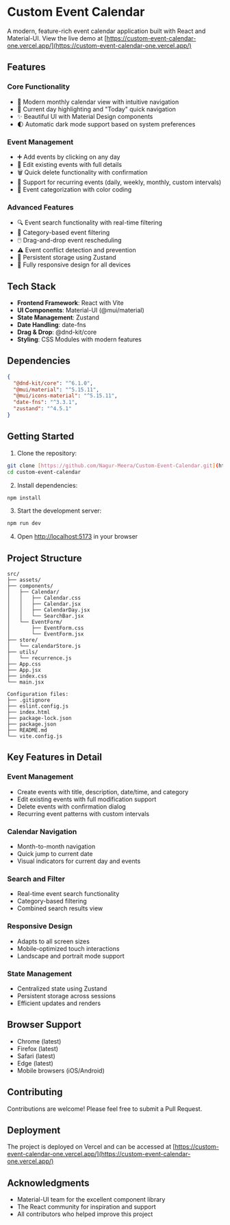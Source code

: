 # Custom Event Calendar

A modern, feature-rich event calendar application built with React and Material-UI. View the live demo at [https://custom-event-calendar-one.vercel.app/](https://custom-event-calendar-one.vercel.app/)

## Features

### Core Functionality
- 📅 Modern monthly calendar view with intuitive navigation
- 🎯 Current day highlighting and "Today" quick navigation
- ✨ Beautiful UI with Material Design components
- 🌓 Automatic dark mode support based on system preferences

### Event Management
- ➕ Add events by clicking on any day
- 📝 Edit existing events with full details
- 🗑️ Quick delete functionality with confirmation
- 🔄 Support for recurring events (daily, weekly, monthly, custom intervals)
- 🎨 Event categorization with color coding

### Advanced Features
- 🔍 Event search functionality with real-time filtering
- 🎯 Category-based event filtering
- 🖱️ Drag-and-drop event rescheduling
- ⚠️ Event conflict detection and prevention
- 💾 Persistent storage using Zustand
- 📱 Fully responsive design for all devices

## Tech Stack

- **Frontend Framework**: React with Vite
- **UI Components**: Material-UI (@mui/material)
- **State Management**: Zustand
- **Date Handling**: date-fns
- **Drag & Drop**: @dnd-kit/core
- **Styling**: CSS Modules with modern features

## Dependencies

```json
{
  "@dnd-kit/core": "^6.1.0",
  "@mui/material": "^5.15.11",
  "@mui/icons-material": "^5.15.11",
  "date-fns": "^3.3.1",
  "zustand": "^4.5.1"
}
```

## Getting Started

1. Clone the repository:
```bash
git clone [https://github.com/Nagur-Meera/Custom-Event-Calendar.git](https://github.com/Nagur-Meera/Custom-Event-Calendar.git)
cd custom-event-calendar
```

2. Install dependencies:
```bash
npm install
```

3. Start the development server:
```bash
npm run dev
```

4. Open [http://localhost:5173](http://localhost:5173) in your browser

## Project Structure

```
src/
├── assets/
├── components/
│   ├── Calendar/
│   │   ├── Calendar.css
│   │   ├── Calendar.jsx
│   │   ├── CalendarDay.jsx
│   │   └── SearchBar.jsx
│   └── EventForm/
│       ├── EventForm.css
│       └── EventForm.jsx
├── store/
│   └── calendarStore.js
├── utils/
│   └── recurrence.js
├── App.css
├── App.jsx
├── index.css
└── main.jsx

Configuration files:
├── .gitignore
├── eslint.config.js
├── index.html
├── package-lock.json
├── package.json
├── README.md
└── vite.config.js
```

## Key Features in Detail

### Event Management
- Create events with title, description, date/time, and category
- Edit existing events with full modification support
- Delete events with confirmation dialog
- Recurring event patterns with custom intervals

### Calendar Navigation
- Month-to-month navigation
- Quick jump to current date
- Visual indicators for current day and events

### Search and Filter
- Real-time event search functionality
- Category-based filtering
- Combined search results view

### Responsive Design
- Adapts to all screen sizes
- Mobile-optimized touch interactions
- Landscape and portrait mode support

### State Management
- Centralized state using Zustand
- Persistent storage across sessions
- Efficient updates and renders

## Browser Support

- Chrome (latest)
- Firefox (latest)
- Safari (latest)
- Edge (latest)
- Mobile browsers (iOS/Android)

## Contributing

Contributions are welcome! Please feel free to submit a Pull Request.


## Deployment

The project is deployed on Vercel and can be accessed at [https://custom-event-calendar-one.vercel.app/](https://custom-event-calendar-one.vercel.app/)

## Acknowledgments

- Material-UI team for the excellent component library
- The React community for inspiration and support
- All contributors who helped improve this project
